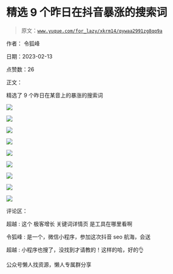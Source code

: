 # 精选 9 个昨日在抖音暴涨的搜索词

> 原文：[`www.yuque.com/for_lazy/xkrm14/qywaa2991zg8qq9a`](https://www.yuque.com/for_lazy/xkrm14/qywaa2991zg8qq9a)



作者： 令狐峰



日期：2023-02-13



点赞数：26

<ne-card data-card-name="hr" data-card-type="block" id="FMFWH" data-event-boundary="card">

正文：



精选了 9 个昨日在某音上的暴涨的搜索词



<ne-card data-card-name="image" data-card-type="inline" id="NKIDm" data-event-boundary="card">![](img/246f3cdcf53dc996795f5db4429a5d64.png)</ne-card>



<ne-card data-card-name="image" data-card-type="inline" id="ZIaXc" data-event-boundary="card">![](img/40bb0e5acc6a86135d1615f4219ced1c.png)</ne-card>



<ne-card data-card-name="image" data-card-type="inline" id="BiGT4" data-event-boundary="card">![](img/240d38641c9b095adb0e1e5bbfe0a6f9.png)</ne-card>



<ne-card data-card-name="image" data-card-type="inline" id="zOUIm" data-event-boundary="card">![](img/2b0fafbf3c043cbbb55de7a681d79dbe.png)</ne-card>



<ne-card data-card-name="image" data-card-type="inline" id="Sp6kH" data-event-boundary="card">![](img/4a326afd0b3c07c12f91bbac85e84b79.png)</ne-card>



<ne-card data-card-name="image" data-card-type="inline" id="Xlmom" data-event-boundary="card">![](img/88e4e0f38b8c65fa89ecd03b2b849f09.png)</ne-card>



<ne-card data-card-name="image" data-card-type="inline" id="dIt85" data-event-boundary="card">![](img/1ee450903413aef22854faf7aa91dea6.png)</ne-card>



<ne-card data-card-name="image" data-card-type="inline" id="IeLpt" data-event-boundary="card">![](img/b36a8d4414810830efdd8ecacd2a391d.png)</ne-card>



<ne-card data-card-name="image" data-card-type="inline" id="zDvea" data-event-boundary="card">![](img/ea667fedf7161f37702bbbef24881941.png)</ne-card>

<ne-card data-card-name="hr" data-card-type="block" id="XAWNU" data-event-boundary="card">

评论区：



超越 : 这个 极客增长 关键词详情页 是工具在哪里看啊



令狐峰 : 是一个，微信小程序，参加这次抖音 seo 航海，会送



超越 : 小程序也搜了，没找到才请教的！这样的哈，好的👌

<ne-card data-card-name="hr" data-card-type="block" id="ADMxU" data-event-boundary="card">

公众号懒人找资源，懒人专属群分享

</ne-card></ne-card></ne-card>